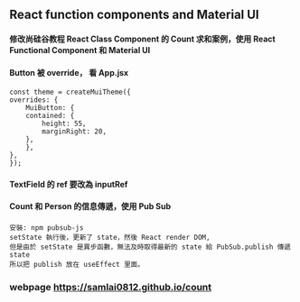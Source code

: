 ## React function components and Material UI

#### 修改尚硅谷教程 React Class Component 的 Count 求和案例，使用 React Functional Component 和 Material UI

#### Button 被 override， 看 App.jsx

    const theme = createMuiTheme({
    overrides: {
        MuiButton: {
        contained: {
            height: 55,
            marginRight: 20,
        },
        },
    },
    });

#### TextField 的 ref 要改為 inputRef

#### Count 和 Person 的信息傳遞，使用 Pub Sub

    安裝: npm pubsub-js
    setState 執行後，更新了 state，然後 React render DOM,
    但是由於 setState 是異步函數，無法及時取得最新的 state 給 PubSub.publish 傳遞 state
    所以把 publish 放在 useEffect 里面。

### webpage https://samlai0812.github.io/count
